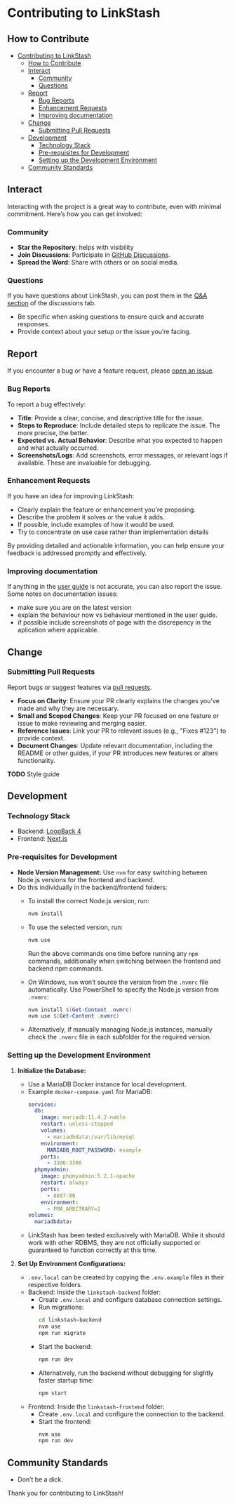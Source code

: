 # Contributing to LinkStash

## How to Contribute
- [Contributing to LinkStash](#contributing-to-linkstash)
  - [How to Contribute](#how-to-contribute)
  - [Interact](#interact)
    - [Community](#community)
    - [Questions](#questions)
  - [Report](#report)
    - [Bug Reports](#bug-reports)
    - [Enhancement Requests](#enhancement-requests)
    - [Improving documentation](#improving-documentation)
  - [Change](#change)
    - [Submitting Pull Requests](#submitting-pull-requests)
  - [Development](#development)
    - [Technology Stack](#technology-stack)
    - [Pre-requisites for Development](#pre-requisites-for-development)
    - [Setting up the Development Environment](#setting-up-the-development-environment)
  - [Community Standards](#community-standards)
## Interact
Interacting with the project is a great way to contribute, even with minimal commitment. Here’s how you can get involved:

### Community
- **Star the Repository**: helps with visibility 
- **Join Discussions**: Participate in [GitHub Discussions](https://github.com/ahmadfarhan1981/linkstash/discussions).
- **Spread the Word**: Share with others or on social media. 

### Questions
If you have questions about LinkStash, you can post them in the [Q&A section](https://github.com/ahmadfarhan1981/linkstash/discussions/categories/q-a) of the discussions tab. 
- Be specific when asking questions to ensure quick and accurate responses.
- Provide context about your setup or the issue you’re facing.


## Report
If you encounter a bug or have a feature request, please [open an issue](https://github.com/ahmadfarhan1981/linkstash/issues).

### Bug Reports

To report a bug effectively:
- **Title**: Provide a clear, concise, and descriptive title for the issue.
- **Steps to Reproduce**: Include detailed steps to replicate the issue. The more precise, the better.
- **Expected vs. Actual Behavior**: Describe what you expected to happen and what actually occurred.
- **Screenshots/Logs**: Add screenshots, error messages, or relevant logs if available. These are invaluable for debugging.

### Enhancement Requests

If you have an idea for improving LinkStash:
- Clearly explain the feature or enhancement you're proposing.
- Describe the problem it solves or the value it adds.
- If possible, include examples of how it would be used.
- Try to concentrate on use case rather than implementation details

By providing detailed and actionable information, you can help ensure your feedback is addressed promptly and effectively.

### Improving documentation
If anything in the [user guide](https://linkstashapp.com) is not accurate, you can also report the issue. Some notes on documentation issues:
  - make sure you are on the latest version
  - explain the behaviour now vs behaviour mentioned in the user guide.
  - if possible include screenshots of page with the discrepency in the aplication where applicable. 

## Change 

### Submitting Pull Requests
Report bugs or suggest features via [pull requests](https://github.com/ahmadfarhan1981/linkstash/pulls).

- **Focus on Clarity**: Ensure your PR clearly explains the changes you've made and why they are necessary.
- **Small and Scoped Changes**: Keep your PR focused on one feature or issue to make reviewing and merging easier.
- **Reference Issues**: Link your PR to relevant issues (e.g., "Fixes #123") to provide context.
- **Document Changes**: Update relevant documentation, including the README or other guides, if your PR introduces new features or alters functionality.

**TODO** 
Style guide

## Development

### Technology Stack
- Backend: [LoopBack 4](https://loopback.io/)
- Frontend: [Next.js](https://nextjs.org/)

### Pre-requisites for Development
- **Node Version Management:** Use `nvm` for easy switching between Node.js versions for the frontend and backend.
- Do this individually in the backend/frontend folders:
  - To install the correct Node.js version, run:
    ```bash
    nvm install
    ```
  - To use the selected version, run:
    ```bash
    nvm use
    ```
    Run the above commands one time before running any `npm` commands, additionally when switching between the frontend and backend npm commands.

  - On Windows, `nvm` won’t source the version from the `.nvmrc` file automatically. Use PowerShell to specify the Node.js version from `.nvmrc`:
    ```powershell
    nvm install $(Get-Content .nvmrc)
    nvm use $(Get-Content .nvmrc)
    ```
  - Alternatively, if manually managing Node.js instances, manually check the `.nvmrc` file in each subfolder for the required version.

### Setting up the Development Environment

1. **Initialize the Database:**
   - Use a MariaDB Docker instance for local development.
   - Example `docker-compose.yaml` for MariaDB:
     ```yaml
     services:
       db:
         image: mariadb:11.4.2-noble
         restart: unless-stopped
         volumes:
           - mariadbdata:/var/lib/mysql
         environment:
           MARIADB_ROOT_PASSWORD: example
         ports:
           - 3306:3306
       phpmyadmin:
         image: phpmyadmin:5.2.1-apache
         restart: always
         ports:
           - 8887:80
         environment:
           - PMA_ARBITRARY=1
     volumes:
       mariadbdata:
     ```
   - LinkStash has been tested exclusively with MariaDB. While it should work with other RDBMS, they are not officially supported or guaranteed to function correctly at this time.

2. **Set Up Environment Configurations:**
   - `.env.local` can be created by copying the `.env.example` files in their respective folders.
   - Backend: Inside the `linkstash-backend` folder:
     - Create `.env.local` and configure database connection settings.
     - Run migrations:
       ```bash
       cd linkstash-backend
       nvm use
       npm run migrate
       ```
     - Start the backend:
       ```bash
       npm run dev
       ```
      - Alternatively, run the backend without debugging for slightly faster startup time:
        ```bash
        npm start
        ```
   - Frontend: Inside the `linkstash-frontend` folder:
     - Create `.env.local` and configure the connection to the backend.
     - Start the frontend:
       ```bash
       nvm use
       npm run dev
       ```

## Community Standards
- Don’t be a dick.

Thank you for contributing to LinkStash!
